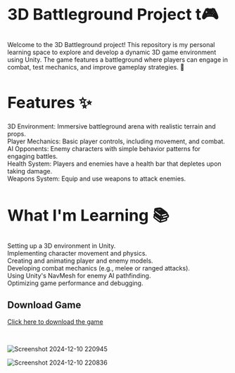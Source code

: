 <h1 style="font-size: 36px;">3D Battleground Project t🎮</h1>

Welcome to the 3D Battleground project! This repository is my personal learning space to explore and develop a dynamic 3D game environment using Unity. The game features a battleground where players can engage in combat, test mechanics, and improve gameplay strategies. 🚀

<h1 style="font-size: 36px;">Features ✨</h1>
3D Environment: Immersive battleground arena with realistic terrain and props. <br>
Player Mechanics: Basic player controls, including movement, and combat. <br>
AI Opponents: Enemy characters with simple behavior patterns for engaging battles. <br>
Health System: Players and enemies have a health bar that depletes upon taking damage. <br>
Weapons System: Equip and use weapons to attack enemies. <br>


<h1 style="font-size: 36px;">What I'm Learning 📚</h1>
Setting up a 3D environment in Unity. <br>
Implementing character movement and physics. <br>
Creating and animating player and enemy models. <br>
Developing combat mechanics (e.g., melee or ranged attacks).<br>
Using Unity's NavMesh for enemy AI pathfinding.<br>
Optimizing game performance and debugging.


## Download Game
[Click here to download the game](https://drive.google.com/uc?export=download&id=1Dla9o_rbsYSf5t0ccpVvWkK2NJyb9ByJ)


<br>







![Screenshot 2024-12-10 220945](https://github.com/user-attachments/assets/3965f698-8eb1-4277-aea4-defd53370f3b)

![Screenshot 2024-12-10 220836](https://github.com/user-attachments/assets/d7fd3e39-26cd-4588-a71b-805244cd8e52)

